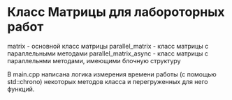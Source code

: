 # Класс Матрицы для лабороторных работ

matrix - основной класс матрицы
parallel_matrix - класс матрицы с параллельными методами
parallel_matrix_async - класс матрицы с параллельнми методами, имеющими блочную структуру

В main.cpp написана логика измерения времени работы (c помощью std::chrono) некоторых методов класса и перегруженных для него функций.

